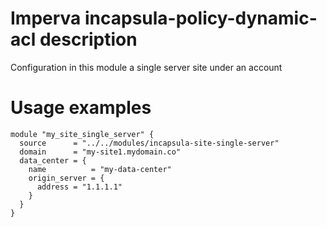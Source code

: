 # Imperva incapsula-policy-dynamic-acl description

Configuration in this module a single server site under an account


# Usage examples

```hcl
module "my_site_single_server" {
  source      = "../../modules/incapsula-site-single-server"
  domain      = "my-site1.mydomain.co"
  data_center = {
    name          = "my-data-center"
    origin_server = {
      address = "1.1.1.1"
    }
  }
}
